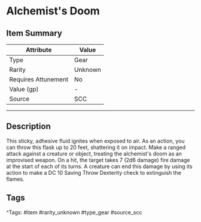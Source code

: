 # Alchemist's Doom

## Item Summary

| Attribute            | Value                        |
|----------------------|------------------------------|
| Type                 | Gear |
| Rarity               | Unknown             |
| Requires Attunement  | No                |
| Value (gp)           | -    |
| Source               | SCC |

---

## Description

This sticky, adhesive fluid ignites when exposed to air. As an action, you can throw this flask up to 20 feet, shattering it on impact. Make a ranged attack against a creature or object, treating the alchemist's doom as an improvised weapon. On a hit, the target takes 7 (2d6 damage) fire damage at the start of each of its turns. A creature can end this damage by using its action to make a DC 10 Saving Throw Dexterity check to extinguish the flames.

## Tags

^Tags: #item #rarity_unknown #type_gear #source_scc